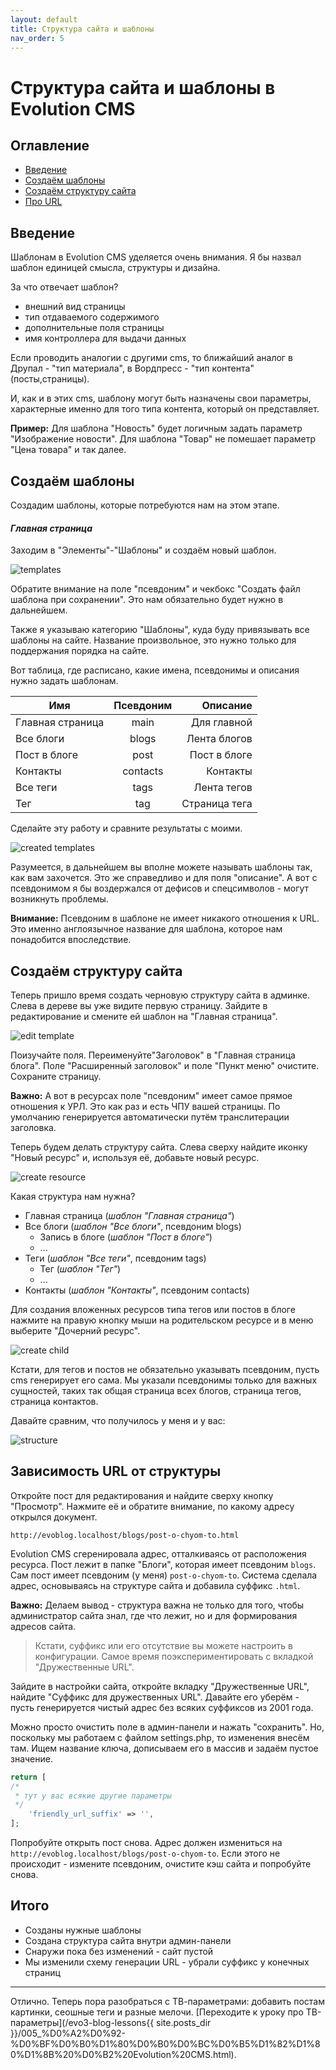 ```yaml
---
layout: default
title: Структура сайта и шаблоны
nav_order: 5
---
```


# Структура сайта и шаблоны в Evolution CMS

## Оглавление

- [Введение](#part1)
- [Создаём шаблоны](#part2)
- [Создаём структуру сайта](#part3)
- [Про URL](#part4)

## Введение <a name="part1"></a>

Шаблонам в Evolution CMS уделяется очень внимания. Я бы назвал шаблон единицей смысла, структуры и дизайна.

За что отвечает шаблон?

- внешний вид страницы
- тип отдаваемого содержимого
- дополнительные поля страницы
- имя контроллера для выдачи данных

Если проводить аналогии с другими cms, то ближайший аналог в Друпал - "тип материала", в Вордпресс - "тип контента" (посты,страницы).

И, как и в этих cms, шаблону могут быть назначены свои параметры, характерные именно для того типа контента, который он представляет.

**Пример:** Для шаблона "Новость" будет логичным задать параметр "Изображение новости". Для шаблона "Товар" не помешает параметр "Цена товара" и так далее.

## Создаём шаблоны <a name="part2"></a>

Создадим шаблоны, которые потребуются нам на этом этапе.

#### _Главная страница_

Заходим в "Элементы"-"Шаблоны" и создаём новый шаблон.

![templates](/evo3-blog-lessons/assets/images/s25.png)

Обратите внимание на поле "псевдоним" и чекбокс "Создать файл шаблона при сохранении". Это нам обязательно будет нужно в дальнейшем.

Также я указываю категорию "Шаблоны", куда буду привязывать все шаблоны на сайте. Название произвольное, это нужно только для поддержания порядка на сайте.

Вот таблица, где расписано, какие имена, псевдонимы и описания нужно задать шаблонам.

| Имя              | Псевдоним |      Описание |
| ---------------- | :-------: | ------------: |
| Главная страница |   main    |   Для главной |
| Все блоги        |   blogs   |  Лента блогов |
| Пост в блоге     |   post    |  Пост в блоге |
| Контакты         | contacts  |      Контакты |
| Все теги         |   tags    |   Лента тегов |
| Тег              |    tag    | Страница тега |

Сделайте эту работу и сравните результаты с моими.

![created templates](/evo3-blog-lessons/assets/images/s26.png)

Разумеется, в дальнейшем вы вполне можете называть шаблоны так, как вам захочется. Это же справедливо и для поля "описание". А вот с псевдонимом я бы воздержался от дефисов и спецсимволов - могут возникнуть проблемы.

**Внимание:** Псевдоним в шаблоне не имеет никакого отношения к URL. Это именно англоязычное название для шаблона, которое нам понадобится впоследствие.

## Создаём структуру сайта <a name="part3"></a>

Теперь пришло время создать черновую структуру сайта в админке.
Слева в дереве вы уже видите первую страницу. Зайдите в редактирование и смените ей шаблон на "Главная страница".

![edit template](/evo3-blog-lessons/assets/images/s27.png)

Поизучайте поля. Переименуйте"Заголовок" в "Главная страница блога". Поле "Расширенный заголовок" и поле "Пункт меню" очистите. Сохраните страницу.

**Важно:** А вот в ресурсах поле "псевдоним" имеет самое прямое отношения к УРЛ. Это как раз и есть ЧПУ вашей страницы. По умолчанию генерируется автоматически путём транслитерации заголовка.

Теперь будем делать структуру сайта. Слева сверху найдите иконку "Новый ресурс" и, используя её, добавьте новый ресурс.

![create resource](/evo3-blog-lessons/assets/images/s28.png)

Какая структура нам нужна?

- Главная страница (_шаблон "Главная страница"_)
- Все блоги (_шаблон "Все блоги"_, псевдоним blogs)
  - Запись в блоге (_шаблон "Пост в блоге"_)
  - ...
- Теги (_шаблон "Все теги"_, псевдоним tags)
  - Тег (_шаблон "Тег"_)
  - ...
- Контакты (_шаблон "Контакты"_, псевдоним contacts)

Для создания вложенных ресурсов типа тегов или постов в блоге нажмите на правую кнопку мыши на родительском ресурсе и в меню выберите "Дочерний ресурс".

![create child](/evo3-blog-lessons/assets/images/s29.png)

Кстати, для тегов и постов не обязательно указывать псевдоним, пусть cms генерирует его сама. Мы указали псевдонимы только для важных сущностей, таких так общая страница всех блогов, страница тегов, страница контактов.

Давайте сравним, что получилось у меня и у вас:

![structure](/evo3-blog-lessons/assets/images/s30.png)

## Зависимость URL от структуры <a name="part4"></a>

Откройте пост для редактирования и найдите сверху кнопку "Просмотр". Нажмите её и обратите внимание, по какому адресу открылся документ.

```
http://evoblog.localhost/blogs/post-o-chyom-to.html
```

Evolution CMS сгеренировала адрес, отталкиваясь от расположения ресурса. Пост лежит в папке "Блоги", которая имеет псевдоним `blogs`. Сам пост имеет псевдоним (у меня) `post-o-chyom-to`. Система сделала адрес, основываясь на структуре сайта и добавила суффикс `.html`.

**Важно:** Делаем вывод - структура важна не только для того, чтобы администратор сайта знал, где что лежит, но и для формирования адресов сайта.

> Кстати, суффикс или его отсутствие вы можете настроить в конфигурации. Самое время поэкспериментировать с вкладкой "Дружественные URL".

Зайдите в настройки сайта, откройте вкладку "Дружественные URL", найдите "Суффикс для дружественных URL". Давайте его уберём - пусть генерируется чистый адрес без всяких суффиксов из 2001 года.

Можно просто очистить поле в админ-панели и нажать "сохранить". Но, поскольку мы работаем с файлом settings.php, то изменения внесём там. Ищем название ключа, дописываем его в массив и задаём пустое значение.

```php
return [
/*
 * тут у вас всякие другие параметры
 */
    'friendly_url_suffix' => '',
];
```

Попробуйте открыть пост снова. Адрес должен измениться на `http://evoblog.localhost/blogs/post-o-chyom-to`. Если этого не происходит - измените псевдоним, очистите кэш сайта и попробуйте снова.

## Итого

- Созданы нужные шаблоны
- Создана структура сайта внутри админ-панели
- Снаружи пока без изменений - сайт пустой
- Мы изменили схему генерации URL - убрали суффикс у конечных страниц

---

Отлично. Теперь пора разобраться с ТВ-параметрами: добавить постам картинки, сеошные теги и разные мелочи. [Переходите к уроку про ТВ-параметры](/evo3-blog-lessons{{ site.posts_dir }}/005_%D0%A2%D0%92-%D0%BF%D0%B0%D1%80%D0%B0%D0%BC%D0%B5%D1%82%D1%80%D1%8B%20%D0%B2%20Evolution%20CMS.html).
